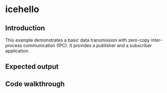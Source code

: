 # icehello

## Introduction

This example demonstrates a basic data transmission with zero-copy inter-process communication (IPC).
It provides a publisher and a subscriber application.

## Expected output

<!-- Add asciinema link here -->

## Code walkthrough

